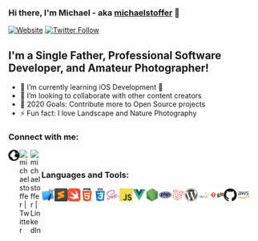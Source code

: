 ### Hi there, I'm Michael - aka [michaelstoffer][website] 👋

[![Website](https://img.shields.io/website?label=michaelstoffer.com&style=for-the-badge&url=https%3A%2F%2Fmichaelstoffer.com)](https://www.michaelstoffer.com)
[![Twitter Follow](https://img.shields.io/twitter/follow/michaelstoffer?color=1DA1F2&logo=twitter&style=for-the-badge)](https://twitter.com/intent/follow?original_referer=https%3A%2F%2Fgithub.com%2Fmichaelstoffer&screen_name=michaelstoffer)

## I'm a Single Father, Professional Software Developer, and Amateur Photographer!

- 🌱 I’m currently learning iOS Development 📱
- 👯 I’m looking to collaborate with other content creators
- 🥅 2020 Goals: Contribute more to Open Source projects
- ⚡ Fun fact: I love Landscape and Nature Photography

### Connect with me:

[<img align="left" alt="michaelstoffer.com" width="22px" src="https://raw.githubusercontent.com/iconic/open-iconic/master/svg/globe.svg" />][website]
[<img align="left" alt="michaelstoffer | Twitter" width="22px" src="https://cdn.jsdelivr.net/npm/simple-icons@v3/icons/twitter.svg" />][twitter]
[<img align="left" alt="michaelstoffer | LinkedIn" width="22px" src="https://cdn.jsdelivr.net/npm/simple-icons@v3/icons/linkedin.svg" />][linkedin]

<br/>

### Languages and Tools:

[<img align="left" alt="XCode" width="26px" src="https://raw.githubusercontent.com/github/explore/80688e429a7d4ef2fca1e82350fe8e3517d3494d/topics/xcode/xcode.png" />][xcode]
[<img align="left" alt="Sublime Text" width="26px" src="https://raw.githubusercontent.com/github/explore/80688e429a7d4ef2fca1e82350fe8e3517d3494d/topics/sublime-text/sublime-text.png" />][sublimetext]
[<img align="left" alt="Swift" width="26px" src="https://raw.githubusercontent.com/github/explore/80688e429a7d4ef2fca1e82350fe8e3517d3494d/topics/swift/swift.png" />][swift]
[<img align="left" alt="HTML5" width="26px" src="https://raw.githubusercontent.com/github/explore/80688e429a7d4ef2fca1e82350fe8e3517d3494d/topics/html/html.png" />][html5]
[<img align="left" alt="CSS3" width="26px" src="https://raw.githubusercontent.com/github/explore/80688e429a7d4ef2fca1e82350fe8e3517d3494d/topics/css/css.png" />][css]
[<img align="left" alt="Sass" width="26px" src="https://raw.githubusercontent.com/github/explore/80688e429a7d4ef2fca1e82350fe8e3517d3494d/topics/sass/sass.png" />][sass]
[<img align="left" alt="JavaScript" width="26px" src="https://raw.githubusercontent.com/github/explore/80688e429a7d4ef2fca1e82350fe8e3517d3494d/topics/javascript/javascript.png" />][javascript]
[<img align="left" alt="Vue" width="26px" src="https://raw.githubusercontent.com/github/explore/80688e429a7d4ef2fca1e82350fe8e3517d3494d/topics/vue/vue.png" />][vuejs]
[<img align="left" alt="Node.js" width="26px" src="https://raw.githubusercontent.com/github/explore/80688e429a7d4ef2fca1e82350fe8e3517d3494d/topics/nodejs/nodejs.png" />][nodejs]
[<img align="left" alt="PHP" width="26px" src="https://raw.githubusercontent.com/github/explore/361e2821e2dea67711cde99c9c40ed357061cf27/topics/php/php.png" />][php]
[<img align="left" alt="Laravel" width="26px" src="https://raw.githubusercontent.com/github/explore/80688e429a7d4ef2fca1e82350fe8e3517d3494d/topics/laravel/laravel.png" />][laravel]
[<img align="left" alt="WordPress" width="26px" src="https://raw.githubusercontent.com/github/explore/80688e429a7d4ef2fca1e82350fe8e3517d3494d/topics/wordpress/wordpress.png" />][wordpress]
[<img align="left" alt="MySQL" width="26px" src="https://raw.githubusercontent.com/github/explore/80688e429a7d4ef2fca1e82350fe8e3517d3494d/topics/mysql/mysql.png" />][mysql]
[<img align="left" alt="Git" width="26px" src="https://raw.githubusercontent.com/github/explore/80688e429a7d4ef2fca1e82350fe8e3517d3494d/topics/git/git.png" />][git]
[<img align="left" alt="GitHub" width="26px" src="https://raw.githubusercontent.com/github/explore/78df643247d429f6cc873026c0622819ad797942/topics/github/github.png" />][github]
[<img align="left" alt="AWS" width="26px" src="https://raw.githubusercontent.com/github/explore/80688e429a7d4ef2fca1e82350fe8e3517d3494d/topics/aws/aws.png" />][aws]

[website]: https://michaelstoffer.com
[twitter]: https://twitter.com/michaelstoffer
[linkedin]: https://linkedin.com/in/michaelstoffer
[xcode]: https://developer.apple.com/xcode/
[swift]: https://developer.apple.com/swift/
[sublimetext]: https://www.sublimetext.com/
[html5]: https://en.wikipedia.org/wiki/HTML5
[css]: https://en.wikipedia.org/wiki/Cascading_Style_Sheets
[sass]: https://sass-lang.com/
[javascript]: https://www.javascript.com/
[vuejs]: https://vuejs.org/
[nodejs]: https://nodejs.org/en/
[php]: https://www.php.net/
[laravel]: https://laravel.com/
[wordpress]: https://wordpress.org/
[mysql]: https://www.mysql.com/
[git]: https://git-scm.com/
[github]: https://github.com/
[aws]: https://aws.amazon.com/
